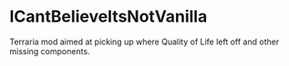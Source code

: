 # ICantBelieveItsNotVanilla
Terraria mod aimed at picking up where Quality of Life left off and other missing components.
